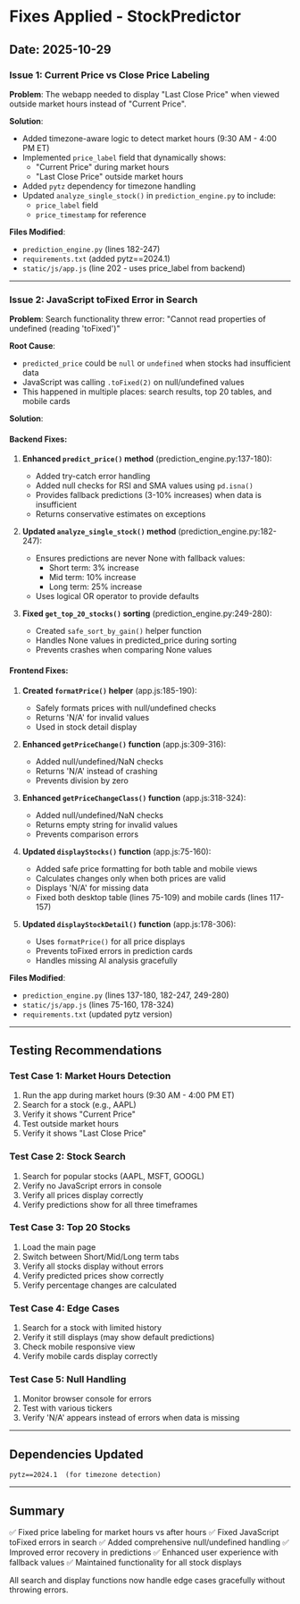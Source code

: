 # Fixes Applied - StockPredictor

## Date: 2025-10-29

### Issue 1: Current Price vs Close Price Labeling
**Problem**: The webapp needed to display "Last Close Price" when viewed outside market hours instead of "Current Price".

**Solution**:
- Added timezone-aware logic to detect market hours (9:30 AM - 4:00 PM ET)
- Implemented `price_label` field that dynamically shows:
  - "Current Price" during market hours
  - "Last Close Price" outside market hours
- Added `pytz` dependency for timezone handling
- Updated `analyze_single_stock()` in `prediction_engine.py` to include:
  - `price_label` field
  - `price_timestamp` for reference

**Files Modified**:
- `prediction_engine.py` (lines 182-247)
- `requirements.txt` (added pytz==2024.1)
- `static/js/app.js` (line 202 - uses price_label from backend)

---

### Issue 2: JavaScript toFixed Error in Search
**Problem**: Search functionality threw error: "Cannot read properties of undefined (reading 'toFixed')"

**Root Cause**:
- `predicted_price` could be `null` or `undefined` when stocks had insufficient data
- JavaScript was calling `.toFixed(2)` on null/undefined values
- This happened in multiple places: search results, top 20 tables, and mobile cards

**Solution**:

#### Backend Fixes:
1. **Enhanced `predict_price()` method** (prediction_engine.py:137-180):
   - Added try-catch error handling
   - Added null checks for RSI and SMA values using `pd.isna()`
   - Provides fallback predictions (3-10% increases) when data is insufficient
   - Returns conservative estimates on exceptions

2. **Updated `analyze_single_stock()` method** (prediction_engine.py:182-247):
   - Ensures predictions are never None with fallback values:
     - Short term: 3% increase
     - Mid term: 10% increase
     - Long term: 25% increase
   - Uses logical OR operator to provide defaults

3. **Fixed `get_top_20_stocks()` sorting** (prediction_engine.py:249-280):
   - Created `safe_sort_by_gain()` helper function
   - Handles None values in predicted_price during sorting
   - Prevents crashes when comparing None values

#### Frontend Fixes:
1. **Created `formatPrice()` helper** (app.js:185-190):
   - Safely formats prices with null/undefined checks
   - Returns 'N/A' for invalid values
   - Used in stock detail display

2. **Enhanced `getPriceChange()` function** (app.js:309-316):
   - Added null/undefined/NaN checks
   - Returns 'N/A' instead of crashing
   - Prevents division by zero

3. **Enhanced `getPriceChangeClass()` function** (app.js:318-324):
   - Added null/undefined/NaN checks
   - Returns empty string for invalid values
   - Prevents comparison errors

4. **Updated `displayStocks()` function** (app.js:75-160):
   - Added safe price formatting for both table and mobile views
   - Calculates changes only when both prices are valid
   - Displays 'N/A' for missing data
   - Fixed both desktop table (lines 75-109) and mobile cards (lines 117-157)

5. **Updated `displayStockDetail()` function** (app.js:178-306):
   - Uses `formatPrice()` for all price displays
   - Prevents toFixed errors in prediction cards
   - Handles missing AI analysis gracefully

**Files Modified**:
- `prediction_engine.py` (lines 137-180, 182-247, 249-280)
- `static/js/app.js` (lines 75-160, 178-324)
- `requirements.txt` (updated pytz version)

---

## Testing Recommendations

### Test Case 1: Market Hours Detection
1. Run the app during market hours (9:30 AM - 4:00 PM ET)
2. Search for a stock (e.g., AAPL)
3. Verify it shows "Current Price"
4. Test outside market hours
5. Verify it shows "Last Close Price"

### Test Case 2: Stock Search
1. Search for popular stocks (AAPL, MSFT, GOOGL)
2. Verify no JavaScript errors in console
3. Verify all prices display correctly
4. Verify predictions show for all three timeframes

### Test Case 3: Top 20 Stocks
1. Load the main page
2. Switch between Short/Mid/Long term tabs
3. Verify all stocks display without errors
4. Verify predicted prices show correctly
5. Verify percentage changes are calculated

### Test Case 4: Edge Cases
1. Search for a stock with limited history
2. Verify it still displays (may show default predictions)
3. Check mobile responsive view
4. Verify mobile cards display correctly

### Test Case 5: Null Handling
1. Monitor browser console for errors
2. Test with various tickers
3. Verify 'N/A' appears instead of errors when data is missing

---

## Dependencies Updated

```
pytz==2024.1  (for timezone detection)
```

---

## Summary

✅ Fixed price labeling for market hours vs after hours
✅ Fixed JavaScript toFixed errors in search
✅ Added comprehensive null/undefined handling
✅ Improved error recovery in predictions
✅ Enhanced user experience with fallback values
✅ Maintained functionality for all stock displays

All search and display functions now handle edge cases gracefully without throwing errors.
